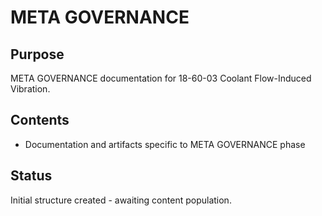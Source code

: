 # META GOVERNANCE

## Purpose
META GOVERNANCE documentation for 18-60-03 Coolant Flow-Induced Vibration.

## Contents
- Documentation and artifacts specific to META GOVERNANCE phase

## Status
Initial structure created - awaiting content population.
